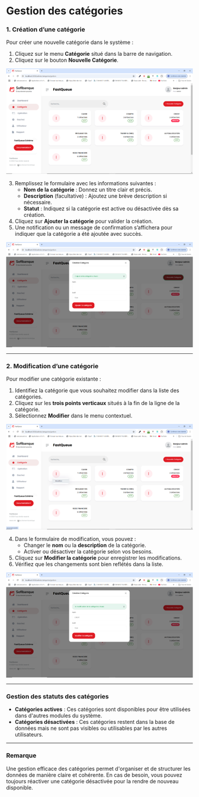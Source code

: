 # Gestion des catégories

### 1. Création d’une catégorie
Pour créer une nouvelle catégorie dans le système :  
1. Cliquez sur le menu **Catégorie** situé dans la barre de navigation.  
2. Cliquez sur le bouton **Nouvelle Catégorie**.  

![Gestion des catégories](assets/categories1.png)

3. Remplissez le formulaire avec les informations suivantes :  
   - **Nom de la catégorie** : Donnez un titre clair et précis.  
   - **Description** (facultative) : Ajoutez une brève description si nécessaire.  
   - **Statut** : Indiquez si la catégorie est active ou désactivée dès sa création.  
4. Cliquez sur **Ajouter la catégorie** pour valider la création.  
5. Une notification ou un message de confirmation s’affichera pour indiquer que la catégorie a été ajoutée avec succès.

![Gestion des catégories](assets/categories2.png)

---

### 2. Modification d’une catégorie
Pour modifier une catégorie existante :  
1. Identifiez la catégorie que vous souhaitez modifier dans la liste des catégories.  
2. Cliquez sur les **trois points verticaux** situés à la fin de la ligne de la catégorie.  
3. Sélectionnez **Modifier** dans le menu contextuel. 

![Gestion des catégories](assets/categories3.png)

4. Dans le formulaire de modification, vous pouvez :  
   - Changer le **nom** ou la **description** de la catégorie.  
   - Activer ou désactiver la catégorie selon vos besoins.  
5. Cliquez sur **Modifier la catégorie** pour enregistrer les modifications.  
6. Vérifiez que les changements sont bien reflétés dans la liste.

![Gestion des catégories](assets/categories4.png)

---

### Gestion des statuts des catégories
- **Catégories actives** : Ces catégories sont disponibles pour être utilisées dans d'autres modules du système.  
- **Catégories désactivées** : Ces catégories restent dans la base de données mais ne sont pas visibles ou utilisables par les autres utilisateurs.

---

### Remarque
Une gestion efficace des catégories permet d'organiser et de structurer les données de manière claire et cohérente. En cas de besoin, vous pouvez toujours réactiver une catégorie désactivée pour la rendre de nouveau disponible.  
